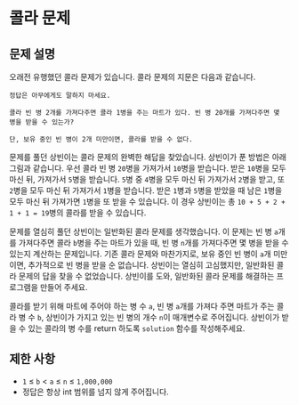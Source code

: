 # 콜라 문제

## 문제 설명
오래전 유행했던 콜라 문제가 있습니다. 콜라 문제의 지문은 다음과 같습니다.
```
정답은 아무에게도 말하지 마세요.

콜라 빈 병 2개를 가져다주면 콜라 1병을 주는 마트가 있다. 빈 병 20개를 가져다주면 몇 병을 받을 수 있는가?

단, 보유 중인 빈 병이 2개 미만이면, 콜라를 받을 수 없다.
```
문제를 풀던 상빈이는 콜라 문제의 완벽한 해답을 찾았습니다. 상빈이가 푼 방법은 아래 그림과 같습니다. 우선 콜라 빈 병 `20`병을 가져가서 `10`병을 받습니다. 받은 `10`병을 모두 마신 뒤, 가져가서 `5`병을 받습니다. `5`병 중 `4`병을 모두 마신 뒤 가져가서 `2`병을 받고, 또 `2`병을 모두 마신 뒤 가져가서 `1`병을 받습니다. 받은 `1`병과 `5`병을 받았을 때 남은 `1`병을 모두 마신 뒤 가져가면 `1`병을 또 받을 수 있습니다. 이 경우 상빈이는 총 `10 + 5 + 2 + 1 + 1 = 19`병의 콜라를 받을 수 있습니다.

문제를 열심히 풀던 상빈이는 일반화된 콜라 문제를 생각했습니다. 이 문제는 빈 병 `a`개를 가져다주면 콜라 `b`병을 주는 마트가 있을 때, 빈 병 `n`개를 가져다주면 몇 병을 받을 수 있는지 계산하는 문제입니다. 기존 콜라 문제와 마찬가지로, 보유 중인 빈 병이 `a`개 미만이면, 추가적으로 빈 병을 받을 순 없습니다. 상빈이는 열심히 고심했지만, 일반화된 콜라 문제의 답을 찾을 수 없었습니다. 상빈이를 도와, 일반화된 콜라 문제를 해결하는 프로그램을 만들어 주세요.

콜라를 받기 위해 마트에 주어야 하는 병 수 `a`, 빈 병 `a`개를 가져다 주면 마트가 주는 콜라 병 수 `b`, 상빈이가 가지고 있는 빈 병의 개수 `n`이 매개변수로 주어집니다. 상빈이가 받을 수 있는 콜라의 병 수를 return 하도록 `solution` 함수를 작성해주세요.

## 제한 사항
- `1` ≤ `b` < `a` ≤ `n` ≤ `1,000,000`
- 정답은 항상 int 범위를 넘지 않게 주어집니다.